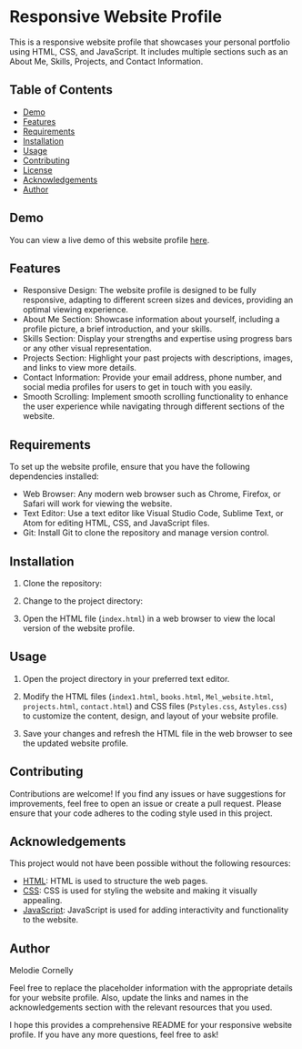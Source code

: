 

# Responsive Website Profile

This is a responsive website profile that showcases your personal portfolio using HTML, CSS, and JavaScript. It includes multiple sections such as an About Me, Skills, Projects, and Contact Information.

## Table of Contents

- [Demo](#demo)
- [Features](#features)
- [Requirements](#requirements)
- [Installation](#installation)
- [Usage](#usage)
- [Contributing](#contributing)
- [License](#license)
- [Acknowledgements](#acknowledgements)
- [Author](#author)

## Demo

You can view a live demo of this website profile [here]( http:///Users/melodiecornelly/Desktop/HTML_project1.html/index1.html).

## Features

- Responsive Design: The website profile is designed to be fully responsive, adapting to different screen sizes and devices, providing an optimal viewing experience.
- About Me Section: Showcase information about yourself, including a profile picture, a brief introduction, and your skills.
- Skills Section: Display your strengths and expertise using progress bars or any other visual representation.
- Projects Section: Highlight your past projects with descriptions, images, and links to view more details.
- Contact Information: Provide your email address, phone number, and social media profiles for users to get in touch with you easily.
- Smooth Scrolling: Implement smooth scrolling functionality to enhance the user experience while navigating through different sections of the website.

## Requirements

To set up the website profile, ensure that you have the following dependencies installed:

- Web Browser: Any modern web browser such as Chrome, Firefox, or Safari will work for viewing the website.
- Text Editor: Use a text editor like Visual Studio Code, Sublime Text, or Atom for editing HTML, CSS, and JavaScript files.
- Git: Install Git to clone the repository and manage version control.

## Installation

1. Clone the repository:



2. Change to the project directory:



3. Open the HTML file (`index.html`) in a web browser to view the local version of the website profile.

## Usage

1. Open the project directory in your preferred text editor.

2. Modify the HTML files (`index1.html`, `books.html`, `Mel_website.html`, `projects.html`, `contact.html`) and CSS files (`Pstyles.css`, `Astyles.css`) to customize the content, design, and layout of your website profile.


4. Save your changes and refresh the HTML file in the web browser to see the updated website profile.

## Contributing

Contributions are welcome! If you find any issues or have suggestions for improvements, feel free to open an issue or create a pull request. Please ensure that your code adheres to the coding style used in this project.



## Acknowledgements

This project would not have been possible without the following resources:

- [HTML](https://developer.mozilla.org/en-US/docs/Web/HTML): HTML is used to structure the web pages.
- [CSS](https://developer.mozilla.org/en-US/docs/Web/CSS): CSS is used for styling the website and making it visually appealing.
- [JavaScript](https://developer.mozilla.org/en-US/docs/Web/JavaScript): JavaScript is used for adding interactivity and functionality to the website.

## Author

Melodie Cornelly 

Feel free to replace the placeholder information with the appropriate details for your website profile. Also, update the links and names in the acknowledgements section with the relevant resources that you used.

I hope this provides a comprehensive README for your responsive website profile. If you have any more questions, feel free to ask!
